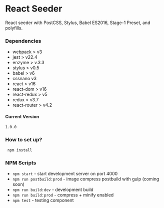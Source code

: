 # React Seeder #

React seeder with PostCSS, Stylus, Babel ES2016, Stage-1 Preset, and polyfills.

### Dependencies ###
* webpack > v3
* jest > v22.4
* enzyme > v.3.3
* stylus > v0.5
* babel > v6
* cssnano v3
* react > v16
* react-dom > v16
* react-redux > v5
* redux > v3.7
* react-router > v4.2

#### Current Version ####
` 1.0.0 `

### How to set up? ###
` npm install`

### NPM Scripts ###

* `npm start` - start development server on port 4000
* `npm run postbuild:prod` - image compress postbuild with gulp (coming soon)
* `npm run build:dev` - development build
* `npm run build:prod` - compress + minify enabled
* `npm test` - testing component